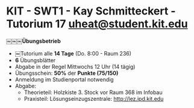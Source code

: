 # KIT - SWT1 - Kay Schmitteckert - Tutorium 17  uheat@student.kit.edu

**￼￼￼Übungsbetrieb**
- ￼Tutorium alle **14 Tage** (Do. 8:00 - Raum 236)
- **6** Übungsblätter
- Abgabe in der Regel Mittwochs 12 Uhr (14 tägig) 
- Übungsschein: **50%** der **Punkte (75/150)**
- Anmeldung im Studienportal notwendig 
- Abgabe:
  - Theorieteil: Holzkiste 3. Stock vor Raum 368 im Infobau 
  - Praxisteil: Lösungseinzugszentrale: http://lez.ipd.kit.edu

